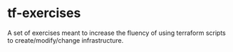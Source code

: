 # tf-exercises
A set of exercises meant to increase the fluency of using terraform scripts to create/modify/change infrastructure. 
